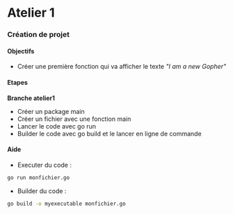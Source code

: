 # Atelier 1
### Création de projet

#### Objectifs

* Créer une première fonction qui va afficher le texte  _"I am a new Gopher"_

#### Etapes

**Branche atelier1**

* Créer un package main
* Créer un fichier avec une fonction main
* Lancer le code avec go run
* Builder le code avec go build et le lancer en ligne de commande

#### Aide

* Executer du code :
```bash
go run monfichier.go
```

* Builder du code :
```bash
go build -o myexecutable monfichier.go
```